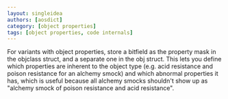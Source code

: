 ```yaml
---
layout: singleidea
authors: [aosdict]
category: [object properties]
tags: [object properties, code internals]
---
```

For variants with object properties, store a bitfield as the property mask in the objclass struct, and a separate one in the obj struct. This lets you define which properties are inherent to the object type (e.g. acid resistance and poison resistance for an alchemy smock) and which abnormal properties it has, which is useful because all alchemy smocks shouldn't show up as "alchemy smock of poison resistance and acid resistance".
